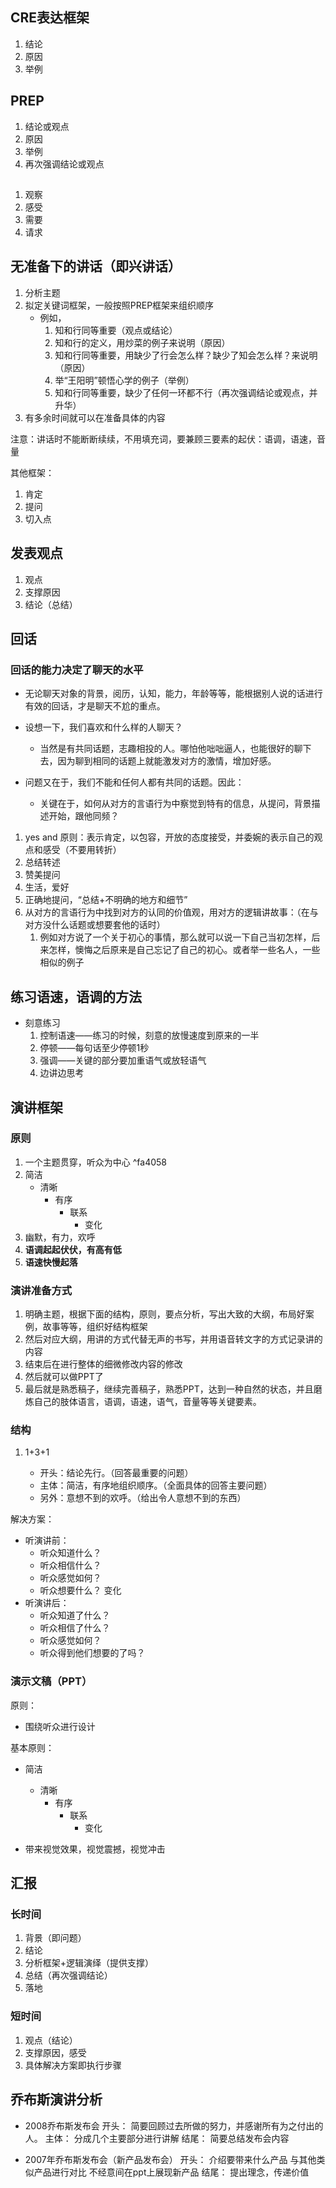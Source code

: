 
## CRE表达框架

1. 结论
2. 原因
3. 举例

## PREP

1. 结论或观点
2. 原因
3. 举例
4. 再次强调结论或观点

## 

1. 观察
2. 感受
3. 需要
4. 请求

## 无准备下的讲话（即兴讲话）

1. 分析主题
2. 拟定关键词框架，一般按照PREP框架来组织顺序
	- 例如，
		1. 知和行同等重要（观点或结论）
		2. 知和行的定义，用炒菜的例子来说明（原因）
		3. 知和行同等重要，用缺少了行会怎么样？缺少了知会怎么样？来说明（原因）
		4. 举“王阳明”顿悟心学的例子（举例）
		5. 知和行同等重要，缺少了任何一环都不行（再次强调结论或观点，并升华）
3. 有多余时间就可以在准备具体的内容

注意：讲话时不能断断续续，不用填充词，要兼顾三要素的起伏：语调，语速，音量

其他框架：
1. 肯定
2. 提问
3. 切入点

## 发表观点

1. 观点
2. 支撑原因
3. 结论（总结）

## 回话

### 回话的能力决定了聊天的水平

- 无论聊天对象的背景，阅历，认知，能力，年龄等等，能根据别人说的话进行有效的回话，才是聊天不尬的重点。

- 设想一下，我们喜欢和什么样的人聊天？
	- 当然是有共同话题，志趣相投的人。哪怕他咄咄逼人，也能很好的聊下去，因为聊到相同的话题上就能激发对方的激情，增加好感。
- 问题又在于，我们不能和任何人都有共同的话题。因此：
	- 关键在于，如何从对方的言语行为中察觉到特有的信息，从提问，背景描述开始，跟他同频？

1. yes and 原则：表示肯定，以包容，开放的态度接受，并委婉的表示自己的观点和感受（不要用转折）
2. 总结转述
3. 赞美提问
4. 生活，爱好
5. 正确地提问，“总结+不明确的地方和细节”
6. 从对方的言语行为中找到对方的认同的价值观，用对方的逻辑讲故事：（在与对方没什么话题或想要套他的话时）
	1. 例如对方说了一个关于初心的事情，那么就可以说一下自己当初怎样，后来怎样，懊悔之后原来是自己忘记了自己的初心。或者举一些名人，一些相似的例子

## 练习语速，语调的方法

- 刻意练习
	1. 控制语速——练习的时候，刻意的放慢速度到原来的一半
	2. 停顿——每句话至少停顿1秒
	3. 强调——关键的部分要加重语气或放轻语气
	4. 边讲边思考

## 演讲框架

### 原则

1. 一个主题贯穿，听众为中心 ^fa4058
2. 简洁
	- 清晰
		- 有序
			- 联系
				- 变化
3. 幽默，有力，欢呼
4. **语调起起伏伏，有高有低** 
5. **语速快慢起落** 

### 演讲准备方式

1. 明确主题，根据下面的结构，原则，要点分析，写出大致的大纲，布局好案例，故事等等，组织好结构框架
2. 然后对应大纲，用讲的方式代替无声的书写，并用语音转文字的方式记录讲的内容
3. 结束后在进行整体的细微修改内容的修改
4. 然后就可以做PPT了
5. 最后就是熟悉稿子，继续完善稿子，熟悉PPT，达到一种自然的状态，并且磨炼自己的肢体语言，语调，语速，语气，音量等等关键要素。

### 结构

1. 1+3+1

	- 开头：结论先行。（回答最重要的问题）
	- 主体：简洁，有序地组织顺序。（全面具体的回答主要问题）
	- 另外：意想不到的欢呼。（给出令人意想不到的东西）

解决方案：

- 听演讲前：
	- 听众知道什么？
	- 听众相信什么？
	- 听众感觉如何？
	- 听众想要什么？
变化
- 听演讲后：
	- 听众知道了什么？
	- 听众相信了什么？
	- 听众感觉如何？
	- 听众得到他们想要的了吗？

### 演示文稿（PPT）

原则：

- 围绕听众进行设计

基本原则：

- 简洁
	- 清晰
		- 有序
			- 联系
				- 变化

- 带来视觉效果，视觉震撼，视觉冲击

## 汇报

### 长时间

1. 背景（即问题）
2. 结论
3. 分析框架+逻辑演绎（提供支撑）
4. 总结（再次强调结论）
5. 落地

### 短时间

1. 观点（结论）
2. 支撑原因，感受
3. 具体解决方案即执行步骤

## 乔布斯演讲分析

- 2008乔布斯发布会
	开头：
		简要回顾过去所做的努力，并感谢所有为之付出的人。
	主体：
		分成几个主要部分进行讲解
	结尾：
		简要总结发布会内容

- 2007年乔布斯发布会（新产品发布会）
	开头：
		介绍要带来什么产品
		与其他类似产品进行对比
		不经意间在ppt上展现新产品
	结尾：
		提出理念，传递价值



